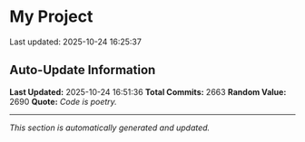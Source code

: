 # My Project


Last updated: 2025-10-24 16:25:37














































































































































































































































































































































































































































































































































































































































































































































































































































































































































































































































































































































































































































































































































































































































































































































































































































































































































































































































































































































































































































































































































































































































































































































































































































































































































































































































































































































































































































































































































































































































































































































































## Auto-Update Information

**Last Updated:** 2025-10-24 16:51:36
**Total Commits:** 2663
**Random Value:** 2690
**Quote:** _Code is poetry._

---
_This section is automatically generated and updated._